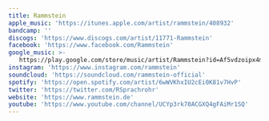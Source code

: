 ```yaml
---
title: Rammstein
apple_music: 'https://itunes.apple.com/artist/rammstein/408932'
bandcamp: ''
discogs: 'https://www.discogs.com/artist/11771-Rammstein'
facebook: 'https://www.facebook.com/Rammstein'
google_music: >-
   https://play.google.com/store/music/artist/Rammstein?id=Af5vdzoipx4mkkxdxlroxpd6tou
instagram: 'https://www.instagram.com/rammstein'
soundcloud: 'https://soundcloud.com/rammstein-official'
spotify: 'https://open.spotify.com/artist/6wWVKhxIU2cEi0K81v7HvP'
twitter: 'https://twitter.com/RSprachrohr'
website: 'https://www.rammstein.de'
youtube: 'https://www.youtube.com/channel/UCYp3rk70ACGXQ4gFAiMr1SQ'
---
```

